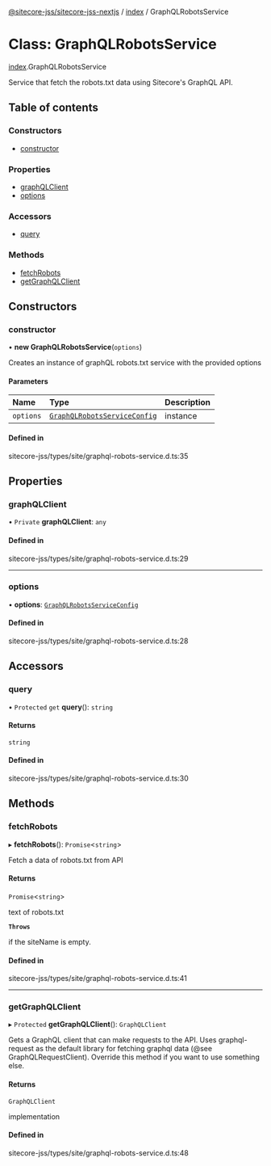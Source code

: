 [@sitecore-jss/sitecore-jss-nextjs](../README.md) / [index](../modules/index.md) / GraphQLRobotsService

# Class: GraphQLRobotsService

[index](../modules/index.md).GraphQLRobotsService

Service that fetch the robots.txt data using Sitecore's GraphQL API.

## Table of contents

### Constructors

- [constructor](index.GraphQLRobotsService.md#constructor)

### Properties

- [graphQLClient](index.GraphQLRobotsService.md#graphqlclient)
- [options](index.GraphQLRobotsService.md#options)

### Accessors

- [query](index.GraphQLRobotsService.md#query)

### Methods

- [fetchRobots](index.GraphQLRobotsService.md#fetchrobots)
- [getGraphQLClient](index.GraphQLRobotsService.md#getgraphqlclient)

## Constructors

### constructor

• **new GraphQLRobotsService**(`options`)

Creates an instance of graphQL robots.txt service with the provided options

#### Parameters

| Name | Type | Description |
| :------ | :------ | :------ |
| `options` | [`GraphQLRobotsServiceConfig`](../modules/index.md#graphqlrobotsserviceconfig) | instance |

#### Defined in

sitecore-jss/types/site/graphql-robots-service.d.ts:35

## Properties

### graphQLClient

• `Private` **graphQLClient**: `any`

#### Defined in

sitecore-jss/types/site/graphql-robots-service.d.ts:29

___

### options

• **options**: [`GraphQLRobotsServiceConfig`](../modules/index.md#graphqlrobotsserviceconfig)

#### Defined in

sitecore-jss/types/site/graphql-robots-service.d.ts:28

## Accessors

### query

• `Protected` `get` **query**(): `string`

#### Returns

`string`

#### Defined in

sitecore-jss/types/site/graphql-robots-service.d.ts:30

## Methods

### fetchRobots

▸ **fetchRobots**(): `Promise`\<`string`\>

Fetch a data of robots.txt from API

#### Returns

`Promise`\<`string`\>

text of robots.txt

**`Throws`**

if the siteName is empty.

#### Defined in

sitecore-jss/types/site/graphql-robots-service.d.ts:41

___

### getGraphQLClient

▸ `Protected` **getGraphQLClient**(): `GraphQLClient`

Gets a GraphQL client that can make requests to the API. Uses graphql-request as the default
library for fetching graphql data (@see GraphQLRequestClient). Override this method if you
want to use something else.

#### Returns

`GraphQLClient`

implementation

#### Defined in

sitecore-jss/types/site/graphql-robots-service.d.ts:48
